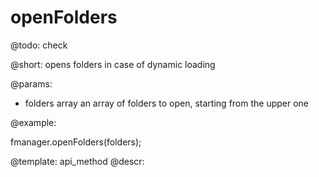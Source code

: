 openFolders
=============


@todo:
	check 

@short:
	opens folders in case of dynamic loading

@params:

- folders		array			an array of folders to open, starting from the upper one


@example:

fmanager.openFolders(folders);

@template:	api_method
@descr:

